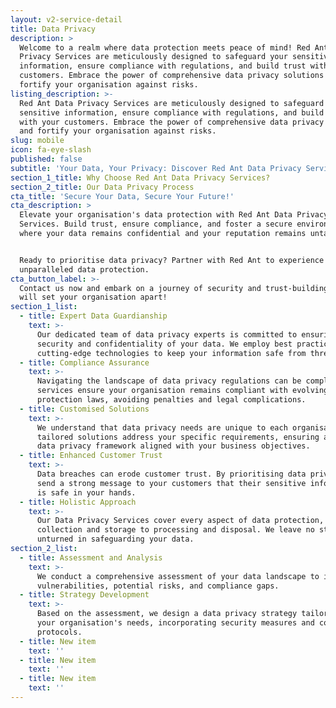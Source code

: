 ```yaml
---
layout: v2-service-detail
title: Data Privacy
description: >
  Welcome to a realm where data protection meets peace of mind! Red Ant Data
  Privacy Services are meticulously designed to safeguard your sensitive
  information, ensure compliance with regulations, and build trust with your
  customers. Embrace the power of comprehensive data privacy solutions and
  fortify your organisation against risks.
listing_description: >-
  Red Ant Data Privacy Services are meticulously designed to safeguard your
  sensitive information, ensure compliance with regulations, and build trust
  with your customers. Embrace the power of comprehensive data privacy solutions
  and fortify your organisation against risks.
slug: mobile
icon: fa-eye-slash
published: false
subtitle: 'Your Data, Your Privacy: Discover Red Ant Data Privacy Services'
section_1_title: Why Choose Red Ant Data Privacy Services?
section_2_title: Our Data Privacy Process
cta_title: 'Secure Your Data, Secure Your Future!'
cta_description: >
  Elevate your organisation's data protection with Red Ant Data Privacy
  Services. Build trust, ensure compliance, and foster a secure environment
  where your data remains confidential and your reputation remains untarnished.


  Ready to prioritise data privacy? Partner with Red Ant to experience
  unparalleled data protection.
cta_button_label: >-
  Contact us now and embark on a journey of security and trust-building that
  will set your organisation apart!
section_1_list:
  - title: Expert Data Guardianship
    text: >-
      Our dedicated team of data privacy experts is committed to ensuring the
      security and confidentiality of your data. We employ best practices and
      cutting-edge technologies to keep your information safe from threats.
  - title: Compliance Assurance
    text: >-
      Navigating the landscape of data privacy regulations can be complex. Our
      services ensure your organisation remains compliant with evolving data
      protection laws, avoiding penalties and legal complications.
  - title: Customised Solutions
    text: >-
      We understand that data privacy needs are unique to each organisation. Our
      tailored solutions address your specific requirements, ensuring a robust
      data privacy framework aligned with your business objectives.
  - title: Enhanced Customer Trust
    text: >-
      Data breaches can erode customer trust. By prioritising data privacy, you
      send a strong message to your customers that their sensitive information
      is safe in your hands.
  - title: Holistic Approach
    text: >-
      Our Data Privacy Services cover every aspect of data protection, from data
      collection and storage to processing and disposal. We leave no stone
      unturned in safeguarding your data.
section_2_list:
  - title: Assessment and Analysis
    text: >-
      We conduct a comprehensive assessment of your data landscape to identify
      vulnerabilities, potential risks, and compliance gaps.
  - title: Strategy Development
    text: >-
      Based on the assessment, we design a data privacy strategy tailored to
      your organisation's needs, incorporating security measures and compliance
      protocols.
  - title: New item
    text: ''
  - title: New item
    text: ''
  - title: New item
    text: ''
---
```










